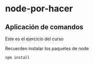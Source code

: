 # node-por-hacer 

## Aplicación de comandos

Este es el ejercicio del curso

Recuerden instalar los paquetes de node

```
npm install
```